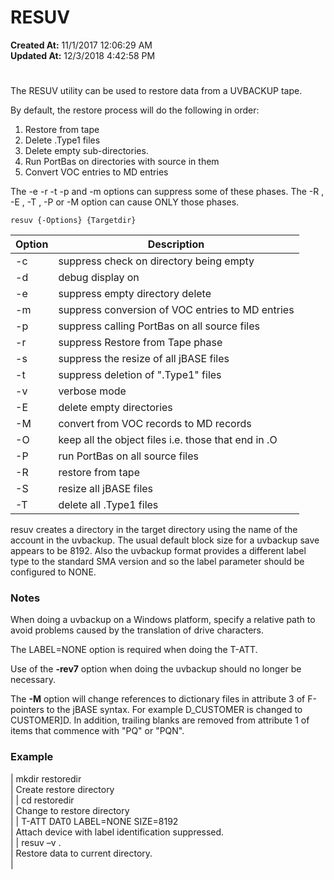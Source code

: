 # RESUV

**Created At:** 11/1/2017 12:06:29 AM  
**Updated At:** 12/3/2018 4:42:58 PM  


# 


The RESUV utility can be used to restore data from a UVBACKUP tape.

By default, the restore process will do the following in order:

1. Restore from tape
2. Delete .Type1 files
3. Delete empty sub-directories.
4. Run PortBas on directories with source in them
5. Convert VOC entries to MD entries


The -e -r -t -p and -m options can suppress some of these phases. The -R , -E , -T , -P or -M option can cause ONLY those phases.

```
resuv {-Options} {Targetdir}
```


| Option<br> | Description<br> |
| --- | --- |
| -c<br> | suppress check on directory being empty<br> |
| -d<br> | debug display on<br> |
| -e<br> | suppress empty directory delete<br> |
| -m<br> | suppress conversion of VOC entries to MD entries<br> |
| -p<br> | suppress calling PortBas on all source files<br> |
| -r<br> | suppress Restore from Tape phase<br> |
| -s<br> | suppress the resize of all jBASE files<br> |
| -t<br> | suppress deletion of ".Type1" files<br> |
| -v<br> | verbose mode<br> |
| -E<br> | delete empty directories<br> |
| -M<br> | convert from VOC records to MD records<br> |
| -O<br> | keep all the object files i.e. those that end in .O<br> |
| -P<br> | run PortBas on all source files<br> |
| -R<br> | restore from tape<br> |
| -S<br> | resize all jBASE files<br> |
| -T<br> | delete all .Type1 files<br> |


resuv creates a directory in the target directory using the name of the account in the uvbackup. The usual default block size for a uvbackup save appears to be 8192. Also the uvbackup format provides a different label type to the standard SMA version and so the label parameter should be configured to NONE.



### Notes

When doing a uvbackup on a Windows platform, specify a relative path to avoid problems caused by the translation of drive characters.

The LABEL=NONE option is required when doing the T-ATT.

Use of the **-rev7** option when doing the uvbackup should no longer be necessary.

The **-M** option will change references to dictionary files in attribute 3 of F-pointers to the jBASE syntax. For example D\_CUSTOMER is changed to CUSTOMER]D. In addition, trailing blanks are removed from attribute 1 of items that commence with "PQ" or "PQN".



### Example


| mkdir restoredir<br> | Create restore directory<br> |
| cd restoredir<br> | Change to restore directory<br> |
| T-ATT DAT0 LABEL=NONE SIZE=8192<br> | Attach device with label identification suppressed.<br> |
| resuv –v .<br> | Restore data to current directory.<br> |

